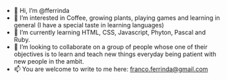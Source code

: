 - 👋 Hi, I’m @fferrinda
- 👀 I’m interested in Coffee, growing plants, playing games and learning in general (I have a special taste in learning languages)
- 🌱 I’m currently learning  HTML, CSS, Javascript, Phyton, Pascal and Ruby.
- 💞️ I’m looking to collaborate on a group of people whose one of their objectives is to learn and teach new things everyday being patient with new people in the ambit. 
- 📫 You are welcome to write to me here: franco.ferrinda@gmail.com

